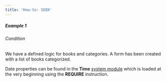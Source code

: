 ```yaml
---
title: 'How-to: SEEK'
---
```


##### Example 1

###### Condition

We have a defined logic for books and categories. A form has been created with a list of books categorized.



Date properties can be found in the **Time** [system module](Modules.md) which is loaded at the very beginning using the **REQUIRE** instruction.
